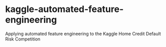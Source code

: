 # kaggle-automated-feature-engineering
Applying automated feature engineering to the Kaggle Home Credit Default Risk Competition
